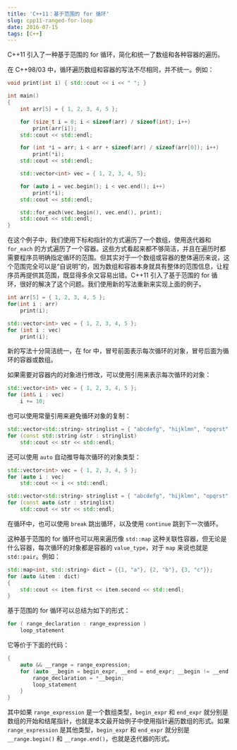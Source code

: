 ```yaml
---
title: 'C++11：基于范围的 for 循环'
slug: cpp11-ranged-for-loop
date: 2016-07-15
tags: [C++]
---
```


C++11 引入了一种基于范围的 for 循环，简化和统一了数组和各种容器的遍历。

在 C++98/03 中，循环遍历数组和容器的写法不尽相同，并不统一。例如：

```c++
void print(int i) { std::cout << i << " "; }

int main()
{
    int arr[5] = { 1, 2, 3, 4, 5 };

    for (size_t i = 0; i < sizeof(arr) / sizeof(int); i++)
        print(arr[i]);
    std::cout << std::endl;

    for (int *i = arr; i < arr + sizeof(arr) / sizeof(arr[0]); i++)
        print(*i);
    std::cout << std::endl;

    std::vector<int> vec = { 1, 2, 3, 4, 5};

    for (auto i = vec.begin(); i < vec.end(); i++)
        print(*i);
    std::cout << std::endl;

    std::for_each(vec.begin(), vec.end(), print);
    std::cout << std::endl;
}
```

在这个例子中，我们使用下标和指针的方式遍历了一个数组，使用迭代器和 `for_each` 的方式遍历了一个容器。这些方式看起来都不够简洁，并且在遍历时都需要程序员明确指定循环的范围。但其实对于一个数组或容器的整体遍历来说，这个范围完全可以是“自说明”的，因为数组和容器本身就具有整体的范围信息，让程序员再提供其范围，既显得多余又容易出错。C++11 引入了基于范围的 for 循环，很好的解决了这个问题。我们使用新的写法重新来实现上面的例子。

```c++
int arr[5] = { 1, 2, 3, 4, 5 };
for(int i : arr)
    print(i);

std::vector<int> vec = { 1, 2, 3, 4, 5 };
for (int i : vec)
    print(i);
```

新的写法十分简洁统一，在 for 中，冒号前面表示每次循环的对象，冒号后面为循环的容器或数组。

如果需要对容器内的对象进行修改，可以使用引用来表示每次循环的对象：

```c++
std::vector<int> vec = { 1, 2, 3, 4, 5 };
for (int& i : vec)
    i += 10;
```

也可以使用常量引用来避免循环对象的复制：

```c++
std::vector<std::string> stringlist = { "abcdefg", "hijklmn", "opqrst" };
for (const std::string &str : stringlist)
    std::cout << str << std::endl;
```

还可以使用 `auto` 自动推导每次循环的对象类型：

```c++
std::vector<int> vec = { 1, 2, 3, 4, 5 };
for (auto i : vec)
    std::cout << i << std::endl;

std::vector<std::string> stringlist = { "abcdefg", "hijklmn", "opqrst" };
for (const auto &str : stringlist)
    std::cout << str << std::endl;
```

在循环中，也可以使用 `break` 跳出循环，以及使用 `continue` 跳到下一次循环。

这种基于范围的 for 循环也可以用来遍历像 `std::map` 这种关联性容器，但无论是什么容器，每次循环的对象都是容器的 `value_type`，对于 `map` 来说也就是 `std::pair`。例如：

```c++
std::map<int, std::string> dict = {{1, "a"}, {2, "b"}, {3, "c"}};
for (auto &item : dict)
{
    std::cout << item.first << item.second << std::endl;
}
```

基于范围的 for 循环可以总结为如下的形式：

```c++
for ( range_declaration : range_expression ) 
    loop_statement
```

它等价于下面的代码：

```c++
{
    auto && __range = range_expression;
    for (auto __begin = begin_expr, __end = end_expr; __begin != __end; ++__begin) {
        range_declaration = *__begin;
        loop_statement
    }
}
```

其中如果 `range_expression` 是一个数组类型，`begin_expr` 和 `end_expr` 就分别是数组的开始和结尾指针，也就是本文最开始例子中使用指针遍历数组的形式。如果 `range_expression` 是其他类型，`begin_expr` 和 `end_expr` 就分别是`__range.begin()` 和 `__range.end()`，也就是迭代器的形式。